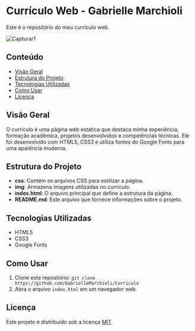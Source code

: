 # Currículo Web - Gabrielle Marchioli

Este é o repositório do meu currículo web.

![Capturar1](https://github.com/GabrielleMarchioli/Curriculo/assets/109180231/a73c2a51-0ec0-4f9a-bb77-6343eda9fb42)

## Conteúdo

- [Visão Geral](#visão-geral)
- [Estrutura do Projeto](#estrutura-do-projeto)
- [Tecnologias Utilizadas](#tecnologias-utilizadas)
- [Como Usar](#como-usar)
- [Licença](#licença)

## Visão Geral

O currículo é uma página web estática que destaca minha experiência, formação acadêmica, projetos desenvolvidos e competências técnicas. Ele foi desenvolvido com HTML5, CSS3 e utiliza fontes do Google Fonts para uma aparência moderna.


## Estrutura do Projeto

- **css**: Contém os arquivos CSS para estilizar a página.
- **img**: Armazena imagens utilizadas no currículo.
- **index.html**: O arquivo principal que define a estrutura da página.
- **README.md**: Este arquivo que fornece informações sobre o projeto.

## Tecnologias Utilizadas

- HTML5
- CSS3
- Google Fonts

## Como Usar

1. Clone este repositório: `git clone https://github.com/GabrielleMarchioli/Curriculo`
2. Abra o arquivo `index.html` em um navegador web.

## Licença

Este projeto é distribuído sob a licença [MIT](LICENSE).

